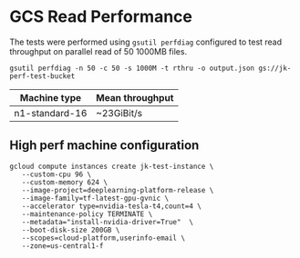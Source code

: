 # GCS Read Performance

The tests were performed using `gsutil perfdiag` configured to test read throughput on parallel read of 50 1000MB files.

```
gsutil perfdiag -n 50 -c 50 -s 1000M -t rthru -o output.json gs://jk-perf-test-bucket 
```

|Machine type|Mean throughput|
|------------|---------------|
|n1-standard-16|~23GiBit/s|


## High perf machine configuration
```
gcloud compute instances create jk-test-instance \
   --custom-cpu 96 \
   --custom-memory 624 \
   --image-project=deeplearning-platform-release \
   --image-family=tf-latest-gpu-gvnic \
   --accelerator type=nvidia-tesla-t4,count=4 \
   --maintenance-policy TERMINATE \
   --metadata="install-nvidia-driver=True"  \
   --boot-disk-size 200GB \
   --scopes=cloud-platform,userinfo-email \
   --zone=us-central1-f
```
